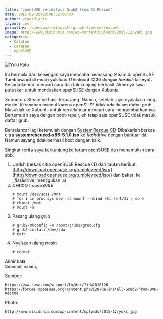 ```yaml
---
title: 'openSUSE re-install Grub2 from CD Rescue'
date: 2017-09-28T23:46:52+00:00
author: winardiaris
layout: post
permalink: /opensuse-reinstall-grub2-from-cd-rescue/
image: http://www.sisidunia.com/wp-content/uploads/2015/12/yuki.jpg
categories:
  - Catatan
  - Catetan
  - openSUSE
---
```

![Yuki Kato](http://www.sisidunia.com/wp-content/uploads/2015/12/yuki.jpg "Yuki Kato")

Ini bermula dari keisengan saya mencoba memasang Steam di openSUSE Tumbleweed di mesin yukikato (Thinkpad X220 dengan _hardisk_  lainnya). Kesana-kemari mencari cara dan tak kunjung berhasil. Akhirnya saya putuskan untuk menduakan openSUSE dengan Xubuntu.

Xubuntu + Steam berhasil terpasang. Namun, setelah saya nyalakan ulang mesin. Keresahan muncul karena openSUSE tidak ada dalam daftar grub. Masuklah ke Xubuntu untuk berselancar mencari cara mengembalikannya. Bertemulah saya dengan boot-repair, eh tetap saja openSUSE tidak masuk daftar grub.

Berselancar lagi ketemulah dengan [System Rescue CD](http://www.system-rescue-cd.org/Download/). Dibakarlah berkas citra __systemrescuecd-x86-5.1.0.iso__ ke _flashdrive_ dengan bantuan `dd`. Namun sayang tidak berhasil boot dengan baik.

Singkat cerita saya berkunjung ke forum openSUSE dan menemukan cara sbb:
1. Unduh berkas citra openSUSE Rescue CD dari tautan berikut: [http://download.opensuse.org/tumbleweed/iso/](http://download.opensuse.org/tumbleweed/iso/) dan bakar  ke _flashdrive_menggukan `dd`
2. CHROOT openSUSE  
    ```
    # mount /dev/sda1 /mnt
    # for i in proc sys dev; do mount --rbind /$i /mnt/$i ; done
    # chroot /mnt
    # mount -a
    ```
3. Pasang ulang grub
    ```
    # grub2-mkconfig -o /boot/grub2/grub.cfg
    # grub2-install /dev/sda
    # exit
    ```
4. Nyalakan ulang mesin  
    ```
    # reboot
    ```

Akhir kata  
Selamat malam,

Sumber:
```
https://www.suse.com/support/kb/doc/?id=7018126
https://forums.opensuse.org/content.php/128-Re-install-Grub2-from-DVD-Rescue
```

Photo:
```
http://www.sisidunia.com/wp-content/uploads/2015/12/yuki.jpg
```
